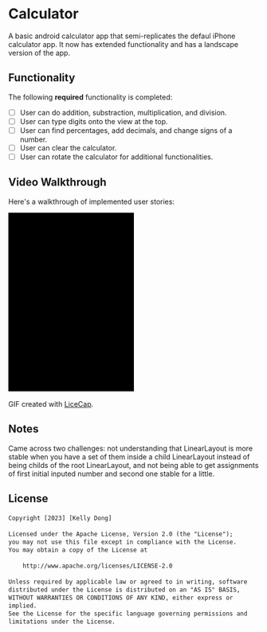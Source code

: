 # Calculator

A basic android calculator app that semi-replicates the defaul iPhone calculator app. It now has extended
functionality and has a landscape version of the app.

## Functionality 

The following **required** functionality is completed:

* [ ] User can do addition, substraction, multiplication, and division.
* [ ] User can type digits onto the view at the top.
* [ ] User can find percentages, add decimals, and change signs of a number.
* [ ] User can clear the calculator.
* [ ] User can rotate the calculator for additional functionalities.

## Video Walkthrough

Here's a walkthrough of implemented user stories:

<img src='project1.gif' title='Video Walkthrough' width='50%' alt='Video Walkthrough' />

GIF created with [LiceCap](http://www.cockos.com/licecap/).

## Notes

Came across two challenges: not understanding that LinearLayout is more stable when you have a set of them inside a child LinearLayout instead of being childs of the root LinearLayout,
and not being able to get assignments of first initial inputed number and second one stable for a little.

## License

    Copyright [2023] [Kelly Dong]

    Licensed under the Apache License, Version 2.0 (the "License");
    you may not use this file except in compliance with the License.
    You may obtain a copy of the License at

        http://www.apache.org/licenses/LICENSE-2.0

    Unless required by applicable law or agreed to in writing, software
    distributed under the License is distributed on an "AS IS" BASIS,
    WITHOUT WARRANTIES OR CONDITIONS OF ANY KIND, either express or implied.
    See the License for the specific language governing permissions and
    limitations under the License.
